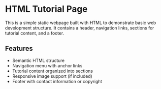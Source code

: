 # HTML Tutorial Page

This is a simple static webpage built with HTML to demonstrate basic web development structure. It contains a header, navigation links, sections for tutorial content, and a footer.

## Features

- Semantic HTML structure
- Navigation menu with anchor links
- Tutorial content organized into sections
- Responsive image support (if included)
- Footer with contact information or copyright



